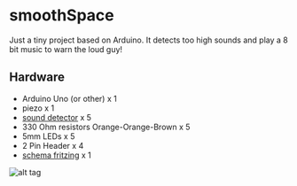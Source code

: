 # smoothSpace

Just a tiny project based on Arduino. It detects too high sounds and play a 8 bit music to warn the loud guy!


## Hardware

* Arduino Uno (or other) x 1
* piezo x 1
* [sound detector](https://www.sparkfun.com/products/12642) x 5 
* 330 Ohm resistors Orange-Orange-Brown x 5
* 5mm LEDs x 5
* 2 Pin Header x 4
* [schema fritzing](https://github.com/smoothSpace/smoothSpace/blob/dev/smoothSpace.fzz) x 1

![alt tag](https://github.com/smoothSpace/smoothSpace/blob/dev/smoothSpace_bb.png)
